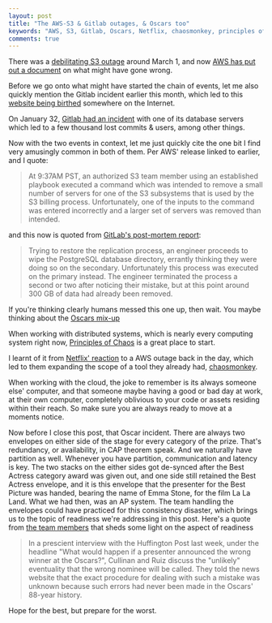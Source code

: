 ```yaml
---
layout: post
title: "The AWS-S3 & Gitlab outages, & Oscars too"
keywords: "AWS, S3, Gitlab, Oscars, Netflix, chaosmonkey, principles of chaos engineering, checkyourbackups"
comments: true
---
```


There was a [debilitating S3 outage](https://twitter.com/awscloud/status/836656554212372480) around March 1, and now [AWS has put out a document](https://aws.amazon.com/message/41926/) on what might have gone wrong.

Before we go onto what might have started the chain of events, let me also quickly mention the Gitlab incident earlier this month, which led to this [website being birthed](http://checkyourbackups.work) somewhere on the Internet.

On January 32, [Gitlab had an incident](https://about.gitlab.com/2017/02/01/gitlab-dot-com-database-incident/) with one of its database servers which led to a few thousand lost commits & users, among other things.

Now with the two events in context, let me just quickly cite the one bit I find very amusingly common in both of them. Per AWS' release linked to earlier, and I quote:

> At 9:37AM PST, an authorized S3 team member using an established playbook executed a command which was intended to remove a small number of servers for one of the S3 subsystems that is used by the S3 billing process. Unfortunately, one of the inputs to the command was entered incorrectly and a larger set of servers was removed than intended.

and this now is quoted from [GitLab's post-mortem report](https://about.gitlab.com/2017/02/10/postmortem-of-database-outage-of-january-31/):

> Trying to restore the replication process, an engineer proceeds to wipe the PostgreSQL database directory, errantly thinking they were doing so on the secondary. Unfortunately this process was executed on the primary instead. The engineer terminated the process a second or two after noticing their mistake, but at this point around 300 GB of data had already been removed.

If you're thinking clearly humans messed this one up, then wait. You maybe thinking about the [Oscars mix-up](https://www.theguardian.com/film/2017/feb/27/pricewaterhousecoopers-issues-sincere-apology-for-oscars-blunder)

When working with distributed systems, which is nearly every computing system right now, [Principles of Chaos]( http://principlesofchaos.org/) is a great place to start.

I learnt of it from [Netflix' reaction](http://techblog.netflix.com/2011/04/lessons-netflix-learned-from-aws-outage.html) to a AWS outage back in the day, which led to them expanding the scope of a tool they already had, [chaosmonkey](https://github.com/netflix/chaosmonkey).

When working with the cloud, the joke to remember is its always someone else' computer, and that someone maybe having a good or bad day at work, at their own computer, completely oblivious to your code or assets residing within their reach. So make sure you are always ready to move at a moments notice.

Now before I close this post, that Oscar incident. There are always two envelopes on either side of the stage for every category of the prize. That's redundancy, or availability, in CAP theorem speak. And we naturally have partition as well. Whenever you have partition, communication and latency is key.
The two stacks on the either sides got de-synced after the Best Actress category award was given out, and one side still retained the Best Actress envelope, and it is this envelope that the presenter for the Best Picture was handed, bearing the name of Emma Stone, for the film La La Land. What we had then, was an AP system.
The team handling the envelopes could have practiced for this consistency disaster, which brings us to the topic of readiness we're addressing in this post.
Here's a quote from [the team members](https://www.theguardian.com/film/2017/feb/27/pricewaterhousecoopers-issues-sincere-apology-for-oscars-blunder) that sheds some light on the aspect of readiness
>In a prescient interview with the Huffington Post last week, under the headline "What would happen if a presenter announced the wrong winner at the Oscars?", Cullinan and Ruiz discuss the "unlikely" eventuality that the wrong nominee will be called.
They told the news website that the exact procedure for dealing with such a mistake was unknown because such errors had never been made in the Oscars' 88-year history.

Hope for the best, but prepare for the worst.
